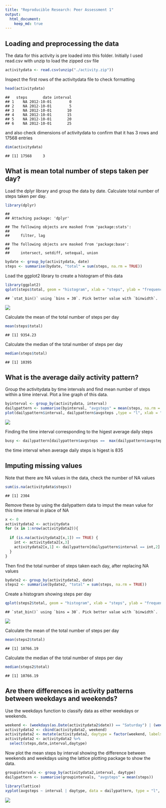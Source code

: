 ```yaml
---
title: "Reproducible Research: Peer Assessment 1"
output: 
  html_document:
    keep_md: true
---
```



## Loading and preprocessing the data

The data for this activity is pre loaded into this folder. Initially I used read.csv with unzip to load the zipped csv file


```r
activitydata <- read.csv(unzip("./activity.zip"))
```

Inspect the first rows of the activitydata file to check formatting


```r
head(activitydata)
```

```
##   steps       date interval
## 1    NA 2012-10-01        0
## 2    NA 2012-10-01        5
## 3    NA 2012-10-01       10
## 4    NA 2012-10-01       15
## 5    NA 2012-10-01       20
## 6    NA 2012-10-01       25
```

and also check dimensions of activitydata to confirm that it has 3 rows and 17568 entries


```r
dim(activitydata)
```

```
## [1] 17568     3
```

## What is mean total number of steps taken per day?

Load the dplyr library and group the data by date. Calculate total number of steps taken per day.


```r
library(dplyr)
```

```
## 
## Attaching package: 'dplyr'
```

```
## The following objects are masked from 'package:stats':
## 
##     filter, lag
```

```
## The following objects are masked from 'package:base':
## 
##     intersect, setdiff, setequal, union
```

```r
bydate <- group_by(activitydata, date)
steps <- summarise(bydate, "total" = sum(steps, na.rm = TRUE))
```

Load the ggplot2 library to create a histogram of this data


```r
library(ggplot2)
qplot(steps$total, geom = "histogram", xlab = "steps", ylab = "frequency", main = "total steps per day")
```

```
## `stat_bin()` using `bins = 30`. Pick better value with `binwidth`.
```

![](PA1_template_files/figure-html/unnamed-chunk-5-1.png)<!-- -->

Calculate the mean of the total number of steps per day


```r
mean(steps$total)
```

```
## [1] 9354.23
```

Calculate the median of the total number of steps per day


```r
median(steps$total)
```

```
## [1] 10395
```

## What is the average daily activity pattern?

Group the activitydata by time intervals and find mean number of steps within a time interval. Plot a line graph of this data.


```r
byinterval <- group_by(activitydata, interval)
dailypattern <- summarise(byinterval, "avgsteps" = mean(steps, na.rm = TRUE))
plot(dailypattern$interval, dailypattern$avgsteps ,type = "l", xlab = "interval", ylab = "average steps")
```

![](PA1_template_files/figure-html/unnamed-chunk-8-1.png)<!-- -->

Finding the time interval corresponding to the higest average daily steps


```r
busy <- dailypattern[dailypattern$avgsteps ==  max(dailypattern$avgsteps),1]
```

the time interval when average daily steps is higest is 835

## Imputing missing values

Note that there are NA values in the data, check the number of NA values


```r
sum(is.na(activitydata$steps))
```

```
## [1] 2304
```

Remove these by using the dailypattern data to imput the mean value for this time interval in place of NA


```r
x <- 0
activitydata2 <- activitydata
for (x in 1:nrow(activitydata2)){
  
  if (is.na(activitydata2[x,1]) == TRUE) {
    int <- activitydata2[x,3]
    activitydata2[x,1] <- dailypattern[dailypattern$interval == int,2]
  }
}
```


Then find the total number of steps taken each day, after replacing NA values


```r
bydate2 <- group_by(activitydata2, date)
steps2 <- summarise(bydate2, "total" = sum(steps, na.rm = TRUE))
```

Create a histogram showing steps per day


```r
qplot(steps2$total, geom = "histogram", xlab = "steps", ylab = "frequency", main = "total steps per day")
```

```
## `stat_bin()` using `bins = 30`. Pick better value with `binwidth`.
```

![](PA1_template_files/figure-html/unnamed-chunk-12-1.png)<!-- -->

Calculate the mean of the total number of steps per day

```r
mean(steps2$total)
```

```
## [1] 10766.19
```

Calculate the median of the total number of steps per day

```r
median(steps2$total)
```

```
## [1] 10766.19
```

## Are there differences in activity patterns between weekdays and weekends?

Use the weekdays function to classify data as either weekdays or weekends. 


```r
weekend <- (weekdays(as.Date(activitydata2$date)) == "Saturday") | (weekdays(as.Date(activitydata2$date)) == "Sunday")
activitydata2 <- cbind(activitydata2, weekend)
activitydata2 <- mutate(activitydata2, daytype = factor(weekend, labels = c("weekday","weekend")))
activitydata2 <- activitydata2 %>%
  select(steps,date,interval,daytype)
```

Now plot the mean steps by interval showing the difference between weekends and weekdays using the lattice plotting package to show the data.


```r
groupintervals <- group_by(activitydata2,interval, daytype)
dailypattern <- summarise(groupintervals, "avgsteps" = mean(steps))

library(lattice)
xyplot(avgsteps ~ interval | daytype, data = dailypattern, type = "l", layout = c(1,2), xlab = "interval", ylab = "average steps", main = "Comparing steps taken on weekdays and weekends")
```

![](PA1_template_files/figure-html/unnamed-chunk-16-1.png)<!-- -->
